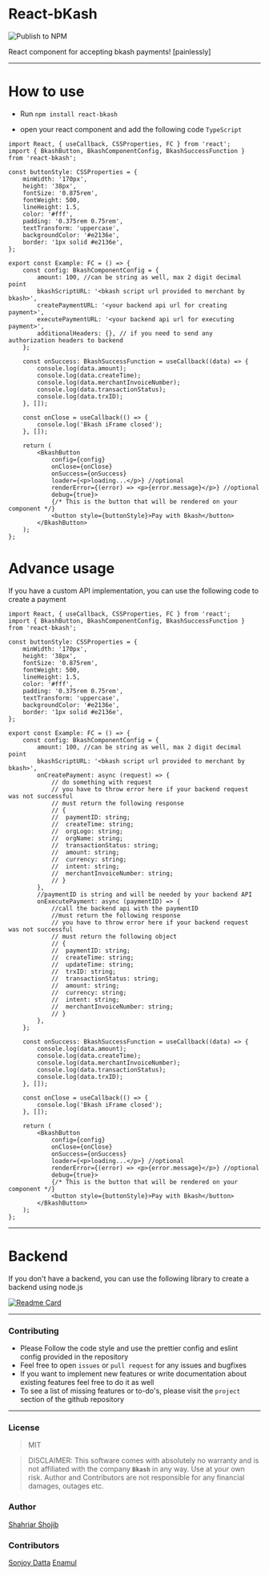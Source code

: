 # React-bKash

![Publish to NPM](https://github.com/shahriar-shojib/React-bKash/workflows/Publish%20to%20NPM%20and%20Github%20Packages/badge.svg)

React component for accepting bkash payments! [painlessly]

---

# How to use

- Run `npm install react-bkash`

- open your react component and add the following code `TypeScript`

```tsx
import React, { useCallback, CSSProperties, FC } from 'react';
import { BkashButton, BkashComponentConfig, BkashSuccessFunction } from 'react-bkash';

const buttonStyle: CSSProperties = {
	minWidth: '170px',
	height: '38px',
	fontSize: '0.875rem',
	fontWeight: 500,
	lineHeight: 1.5,
	color: '#fff',
	padding: '0.375rem 0.75rem',
	textTransform: 'uppercase',
	backgroundColor: '#e2136e',
	border: '1px solid #e2136e',
};

export const Example: FC = () => {
	const config: BkashComponentConfig = {
		amount: 100, //can be string as well, max 2 digit decimal point
		bkashScriptURL: '<bkash script url provided to merchant by bkash>',
		createPaymentURL: '<your backend api url for creating payment>',
		executePaymentURL: '<your backend api url for executing payment>',
		additionalHeaders: {}, // if you need to send any authorization headers to backend
	};

	const onSuccess: BkashSuccessFunction = useCallback((data) => {
		console.log(data.amount);
		console.log(data.createTime);
		console.log(data.merchantInvoiceNumber);
		console.log(data.transactionStatus);
		console.log(data.trxID);
	}, []);

	const onClose = useCallback(() => {
		console.log('Bkash iFrame closed');
	}, []);

	return (
		<BkashButton
			config={config}
			onClose={onClose}
			onSuccess={onSuccess}
			loader={<p>loading...</p>} //optional
			renderError={(error) => <p>{error.message}</p>} //optional
			debug={true}>
			{/* This is the button that will be rendered on your component */}
			<button style={buttonStyle}>Pay with Bkash</button>
		</BkashButton>
	);
};
```

# Advance usage

If you have a custom API implementation, you can use the following code to create a payment

```tsx
import React, { useCallback, CSSProperties, FC } from 'react';
import { BkashButton, BkashComponentConfig, BkashSuccessFunction } from 'react-bkash';

const buttonStyle: CSSProperties = {
	minWidth: '170px',
	height: '38px',
	fontSize: '0.875rem',
	fontWeight: 500,
	lineHeight: 1.5,
	color: '#fff',
	padding: '0.375rem 0.75rem',
	textTransform: 'uppercase',
	backgroundColor: '#e2136e',
	border: '1px solid #e2136e',
};

export const Example: FC = () => {
	const config: BkashComponentConfig = {
		amount: 100, //can be string as well, max 2 digit decimal point
		bkashScriptURL: '<bkash script url provided to merchant by bkash>',
		onCreatePayment: async (request) => {
			// do something with request
			// you have to throw error here if your backend request was not successful
			// must return the following response
			// {
			// 	paymentID: string;
			// 	createTime: string;
			// 	orgLogo: string;
			// 	orgName: string;
			// 	transactionStatus: string;
			// 	amount: string;
			// 	currency: string;
			// 	intent: string;
			// 	merchantInvoiceNumber: string;
			// }
		},
		//paymentID is string and will be needed by your backend API
		onExecutePayment: async (paymentID) => {
			//call the backend api with the paymentID
			//must return the following response
			// you have to throw error here if your backend request was not successful
			// must return the following object
			// {
			// 	paymentID: string;
			// 	createTime: string;
			// 	updateTime: string;
			// 	trxID: string;
			// 	transactionStatus: string;
			// 	amount: string;
			// 	currency: string;
			// 	intent: string;
			// 	merchantInvoiceNumber: string;
			// }
		},
	};

	const onSuccess: BkashSuccessFunction = useCallback((data) => {
		console.log(data.amount);
		console.log(data.createTime);
		console.log(data.merchantInvoiceNumber);
		console.log(data.transactionStatus);
		console.log(data.trxID);
	}, []);

	const onClose = useCallback(() => {
		console.log('Bkash iFrame closed');
	}, []);

	return (
		<BkashButton
			config={config}
			onClose={onClose}
			onSuccess={onSuccess}
			loader={<p>loading...</p>} //optional
			renderError={(error) => <p>{error.message}</p>} //optional
			debug={true}>
			{/* This is the button that will be rendered on your component */}
			<button style={buttonStyle}>Pay with Bkash</button>
		</BkashButton>
	);
};
```

---

# Backend

If you don't have a backend, you can use the following library to create a backend using node.js

[![Readme Card](https://github-readme-stats.vercel.app/api/pin/?username=shahriar-shojib&repo=bkash-payment-gateway&enable_icons=true)](https://github.com/shahriar-shojib/bkash-payment-gateway)

---

### Contributing

- Please Follow the code style and use the prettier config and eslint config provided in the repository
- Feel free to open `issues` or `pull request` for any issues and bugfixes
- If you want to implement new features or write documentation about existing features feel free to do it as well
- To see a list of missing features or to-do's, please visit the `project` section of the github repository

---

### License

> MIT

> DISCLAIMER: This software comes with absolutely no warranty and is not affiliated with the company **`Bkash`** in any way. Use at your own risk. Author and Contributors are not responsible for any financial damages, outages etc.

### Author

[Shahriar Shojib](https://github.com/shahriar-shojib)

### Contributors

[Sonjoy Datta](https://github.com/sonjoydatta) [Enamul](https://github.com/Alpha-T30)
